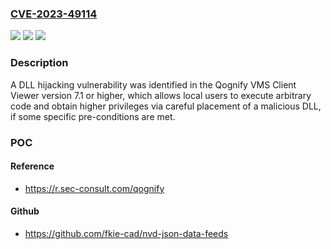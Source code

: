 ### [CVE-2023-49114](https://cve.mitre.org/cgi-bin/cvename.cgi?name=CVE-2023-49114)
![](https://img.shields.io/static/v1?label=Product&message=VMS%20Client%20Viewer&color=blue)
![](https://img.shields.io/static/v1?label=Version&message=%3D%20%3E%3D7.1%20&color=brighgreen)
![](https://img.shields.io/static/v1?label=Vulnerability&message=CWE-427%20Uncontrolled%20Search%20Path%20Element&color=brighgreen)

### Description

A DLL hijacking vulnerability was identified in the Qognify VMS Client Viewer version 7.1 or higher, which allows local users to execute arbitrary code and obtain higher privileges via careful placement of a malicious DLL, if some specific pre-conditions are met.

### POC

#### Reference
- https://r.sec-consult.com/qognify

#### Github
- https://github.com/fkie-cad/nvd-json-data-feeds

